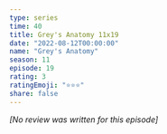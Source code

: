 ```yaml
---
type: series
time: 40
title: Grey's Anatomy 11x19
date: "2022-08-12T00:00:00"
name: "Grey's Anatomy"
season: 11
episode: 19
rating: 3
ratingEmoji: "⭐️⭐️⭐️"
share: false
---
```


_[No review was written for this episode]_
